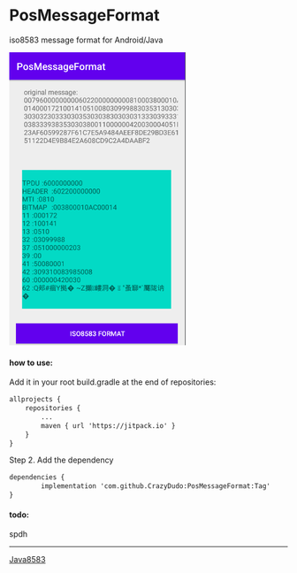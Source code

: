 # PosMessageFormat
iso8583 message format for Android/Java

 ![](img/s1.png)


#### how to use:


Add it in your root build.gradle at the end of repositories:

	allprojects {
		repositories {
			...
			maven { url 'https://jitpack.io' }
		}
	}
Step 2. Add the dependency

	dependencies {
	        implementation 'com.github.CrazyDudo:PosMessageFormat:Tag'
	}





#### todo:

spdh




---

[Java8583](https://github.com/Ajsgn/Java8583 "Java8583")